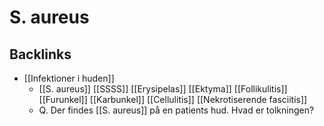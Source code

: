 # S. aureus
## Backlinks
* [[Infektioner i huden]]
	* [[S. aureus]]
	[[SSSS]]
	[[Erysipelas]]
	[[Ektyma]]
	[[Follikulitis]]
		[[Furunkel]]
			[[Karbunkel]]
	[[Cellulitis]]
	[[Nekrotiserende fasciitis]]
	* Q. Der findes [[S. aureus]] på en patients hud. Hvad er tolkningen?

<!-- #anki/tag/med/Derma #anki/deck/Medicine #anki/tag/med/Infectious -->

<!-- {BearID:DB16BD6C-A062-46E5-8389-C535D318AEFF-43570-0000511D5BA4ADF3} -->
